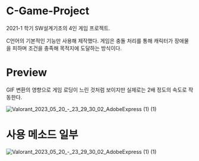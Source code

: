 # C-Game-Project

2021-1 학기 SW설계기초의 4인 게임 프로젝트.


C언어의 기본적인 기능만 사용해 제작했다. 게임은 충돌 처리를 통해 캐릭터가 장애물을 피하며 조건을 충족해 목적지에 도달하는 방식이다. 

# Preview

GIF 변환의 영향으로 게임 로딩이 느린 것처럼 보이지만 실제로는 2배 정도의 속도로 작동한다.

![Valorant_2023_05_20_-_23_29_30_02_AdobeExpress (1) (1)](https://github.com/2023-1-Web-Programming/HTML5_Game_Project/assets/38041722/704ce6ce-c8ae-4875-b60e-610b12ea3234)


# 사용 메소드 일부


![Valorant_2023_05_20_-_23_29_30_02_AdobeExpress (1) (1)](https://github.com/2023-1-Web-Programming/HTML5_Game_Project/assets/38041722/704ce6ce-c8ae-4875-b60e-610b12ea3234)
